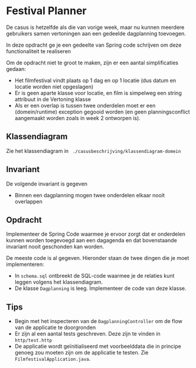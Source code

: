# Festival Planner 

De casus is hetzelfde als die van vorige week, maar nu kunnen meerdere gebruikers samen vertoningen aan een gedeelde dagplanning toevoegen. 

In deze opdracht ge je een gedeelte van Spring code schrijven om deze functionaliteit te realiseren 

Om de opdracht niet te groot te maken, zijn er een aantal simplificaties gedaan: 

- Het filmfestival vindt plaats op 1 dag en op 1 locatie (dus datum en locatie worden niet opgeslagen)
- Er is geen aparte klasse voor locatie, en film is simpelweg een string attribuut in de Vertoning klasse
- Als er een overlap is tussen twee onderdelen moet er een (domein/runtime) exception gegooid worden (en geen planningsconflict aangemaakt worden zoals in week 2 ontworpen is).

## Klassendiagram

Zie het klassendiagram in ` ./casusbeschrijving/klassendiagram-domein`
  

## Invariant

De volgende invariant is gegeven

- Binnen een dagplanning mogen twee onderdelen elkaar nooit overlappen

## Opdracht

Implementeer de Spring Code waarmee je ervoor zorgt dat er onderdelen kunnen worden toegevoegd aan een dagagenda en dat bovenstaande invariant nooit geschonden kan worden. 

De meeste code is al gegeven. Hieronder staan de twee dingen die je moet implementeren: 

- In `schema.sql` ontbreekt de SQL-code waarmee je de relaties kunt leggen volgens het klassendiagram.
- De klasse `Dagplanning` is leeg. Implementeer de code van deze klasse.


## Tips

- Begin met het inspecteren van de `DagplanningController` om de flow van de applicatie te doorgronden
- Er zijn al een aantal tests geschreven. Deze zijn te vinden in `http/test.http`
- De applicatie wordt geïnitialiseerd met voorbeelddata die in principe genoeg zou moeten zijn om de applicatie te testen. Zie `FilmfestivalApplication.java`.


